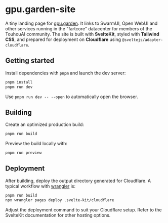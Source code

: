 # gpu.garden-site

A tiny landing page for [gpu.garden](https://gpu.garden). It links to SwarmUI, Open WebUI and other services running in the "fartcore" datacenter for members of the TouhouAI community. The site is built with **SvelteKit**, styled with **Tailwind CSS**, and prepared for deployment on **Cloudflare** using `@sveltejs/adapter-cloudflare`.

## Getting started

Install dependencies with `pnpm` and launch the dev server:

```bash
pnpm install
pnpm run dev
```

Use `pnpm run dev -- --open` to automatically open the browser.

## Building

Create an optimized production build:

```bash
pnpm run build
```

Preview the build locally with:

```bash
pnpm run preview
```

## Deployment

After building, deploy the output directory generated for Cloudflare. A typical workflow with [wrangler](https://developers.cloudflare.com/workers/wrangler/) is:

```bash
pnpm run build
npx wrangler pages deploy .svelte-kit/cloudflare
```

Adjust the deployment command to suit your Cloudflare setup. Refer to the SvelteKit documentation for other hosting options.
